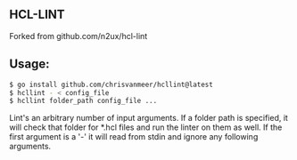 HCL-LINT
---

Forked from github.com/n2ux/hcl-lint 

## Usage:

```sh
$ go install github.com/chrisvanmeer/hcllint@latest
$ hcllint - < config_file
$ hcllint folder_path config_file ...
```

Lint's an arbitrary number of input arguments. If a folder path is specified,
it will check that folder for *.hcl files and run the linter on them as well.
If the first argument is a '-' it will read from stdin and ignore any following arguments.
